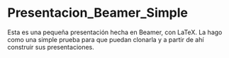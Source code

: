 # Presentacion_Beamer_Simple
Esta es una pequeña presentación hecha en Beamer, con LaTeX. La hago como una simple prueba para que puedan clonarla y a partir de ahí construir sus presentaciones.
